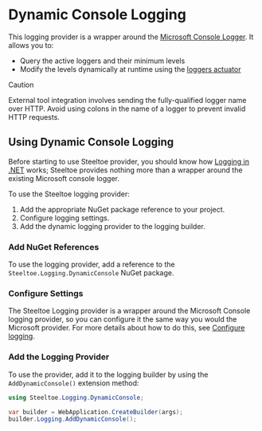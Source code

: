 # Dynamic Console Logging

This logging provider is a wrapper around the [Microsoft Console Logger](https://learn.microsoft.com/dotnet/core/extensions/logging-providers#console). It allows you to:

* Query the active loggers and their minimum levels
* Modify the levels dynamically at runtime using the [loggers actuator](../management/loggers.md)

> [!CAUTION]
> External tool integration involves sending the fully-qualified logger name over HTTP. Avoid using colons in the name of a logger to prevent invalid HTTP requests.

## Using Dynamic Console Logging

Before starting to use Steeltoe provider, you should know how [Logging in .NET](https://learn.microsoft.com/aspnet/core/fundamentals/logging) works; Steeltoe provides nothing more than a wrapper around the existing Microsoft console logger.

To use the Steeltoe logging provider:

1. Add the appropriate NuGet package reference to your project.
1. Configure logging settings.
1. Add the dynamic logging provider to the logging builder.

### Add NuGet References

To use the logging provider, add a reference to the `Steeltoe.Logging.DynamicConsole` NuGet package.

### Configure Settings

The Steeltoe Logging provider is a wrapper around the Microsoft Console logging provider, so you can configure it the same way you would the Microsoft provider. For more details about how to do this, see [Configure logging](https://learn.microsoft.com/aspnet/core/fundamentals/logging#configure-logging).

### Add the Logging Provider

To use the provider, add it to the logging builder by using the `AddDynamicConsole()` extension method:

```csharp
using Steeltoe.Logging.DynamicConsole;

var builder = WebApplication.CreateBuilder(args);
builder.Logging.AddDynamicConsole();
```
